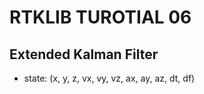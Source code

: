 # RTKLIB TUROTIAL 06

## Extended Kalman Filter

* state: (x, y, z, vx, vy, vz, ax, ay, az, dt, df)
